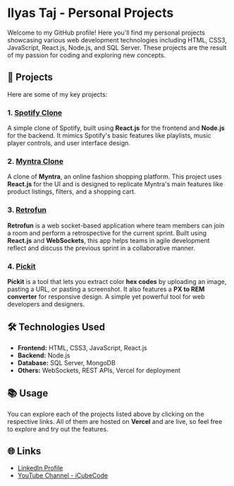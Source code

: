 # Ilyas Taj - Personal Projects

Welcome to my GitHub profile! Here you'll find my personal projects showcasing various web development technologies including HTML, CSS3, JavaScript, React.js, Node.js, and SQL Server. These projects are the result of my passion for coding and exploring new concepts.

## 🚀 Projects

Here are some of my key projects:

### 1. **<a href="https://spotify-clone.vercel.app" target="_blank">Spotify Clone</a>**

A simple clone of Spotify, built using **React.js** for the frontend and **Node.js** for the backend. It mimics Spotify's basic features like playlists, music player controls, and user interface design.

### 2. **<a href="https://myntra-clone.vercel.app" target="_blank">Myntra Clone</a>**

A clone of **Myntra**, an online fashion shopping platform. This project uses **React.js** for the UI and is designed to replicate Myntra's main features like product listings, filters, and a shopping cart.

### 3. **<a href="https://retrofun.vercel.app" target="_blank">Retrofun</a>**

**Retrofun** is a web socket-based application where team members can join a room and perform a retrospective for the current sprint. Built using **React.js** and **WebSockets**, this app helps teams in agile development reflect and discuss the previous sprint in a collaborative manner.

### 4. **<a href="https://pickit-tool.vercel.app" target="_blank">Pickit</a>**

**Pickit** is a tool that lets you extract color **hex codes** by uploading an image, pasting a URL, or pasting a screenshot. It also features a **PX to REM converter** for responsive design. A simple yet powerful tool for web developers and designers.

## 🛠️ Technologies Used

- **Frontend:** HTML, CSS3, JavaScript, React.js
- **Backend:** Node.js
- **Database:** SQL Server, MongoDB
- **Others:** WebSockets, REST APIs, Vercel for deployment

## 📚 Usage

You can explore each of the projects listed above by clicking on the respective links. All of them are hosted on **Vercel** and are live, so feel free to explore and try out the features.

## 🌐 Links

- <a href="https://www.linkedin.com/in/ilyas-hussain-376275202/" target="_blank">LinkedIn Profile</a>
- <a href="https://www.youtube.com/@iCubeCode" target="_blank">YouTube Channel - iCubeCode</a>
